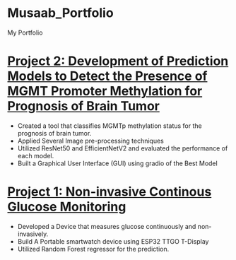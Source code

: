 # Musaab_Portfolio
My Portfolio

# [Project 2: Development of Prediction Models to Detect the Presence of MGMT Promoter Methylation for Prognosis of Brain Tumor](https://github.com/Muskr39/MGMTp.git)
* Created a tool that classifies MGMTp methylation status for the prognosis of brain tumor.
* Applied Several Image pre-processing techniques
* Utilized ResNet50 and EfficientNetV2 and evaluated the performance of each model. 
* Built a Graphical User Interface (GUI) using gradio of the Best Model

# [Project 1: Non-invasive Continous Glucose Monitoring](https://github.com/Muskr39/Gluco.git)
* Developed a Device that measures glucose continuously and non-invasively.
* Build A Portable smartwatch device using ESP32 TTGO T-Display
* Utilized Random Forest regressor for the prediction. 

